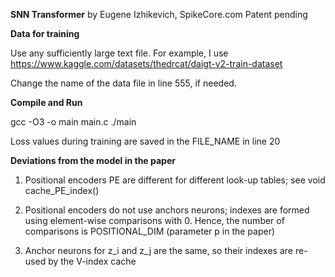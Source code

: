 **SNN Transformer** 
by Eugene Izhikevich, SpikeCore.com
Patent pending 

**Data for training**

Use any sufficiently large text file. For example, I use 
https://www.kaggle.com/datasets/thedrcat/daigt-v2-train-dataset

Change the name of the data file in line 555, if needed. 


**Compile and Run**

gcc -O3 -o main main.c 
./main

Loss values during training are saved in the FILE_NAME in line 20

**Deviations from the model in the paper**

1. Positional encoders PE are different for different look-up tables; see void cache_PE_index()

2. Positional encoders do not use anchors neurons; indexes are formed using element-wise comparisons with 0. Hence, the number of comparisons is POSITIONAL_DIM (parameter p in the paper)

3. Anchor neurons for z_i and z_j are the same, so their indexes are re-used by the V-index cache
